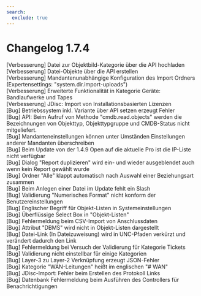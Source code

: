 ```yaml
---
search:
  exclude: true
---
```

# Changelog 1.7.4
<!-- cSpell:disable -->
<!-- markdownlint-disable MD052 -->
[Verbesserung]  Datei zur Objektbild-Kategorie über die API hochladen<br>
[Verbesserung]  Datei-Objekte über die API erstellen<br>
[Verbesserung]  Mandantenunabhängige Konfiguration des Import Ordners (Expertensettings: "system.dir.import-uploads")<br>
[Verbesserung]  Erweiterte Funktionalität in Kategorie Geräte: Bandlaufwerke und Tapes<br>
[Verbesserung]  JDisc: Import von Installationsbasierten Lizenzen<br>
[Bug]           Betriebssystem inkl. Variante über API setzen erzeugt Fehler<br>
[Bug]           API: Beim Aufruf von Methode "cmdb.read.objects" werden die Bezeichnungen von Objekttyp, Objekttypgruppe und CMDB-Status nicht mitgeliefert.<br>
[Bug]           Mandanteneinstellungen können unter Umständen Einstellungen anderer Mandanten überschreiben<br>
[Bug]           Beim Update von der 1.4.9 Open auf die aktuelle Pro ist die IP-Liste nicht verfügbar<br>
[Bug]           Dialog "Report duplizieren" wird ein- und wieder ausgeblendet auch wenn kein Report gewählt wurde<br>
[Bug]           Ordner "Alle" klappt automatisch nach Auswahl einer Beziehungsart zusammen<br>
[Bug]           Beim Anlegen einer Datei im Update fehlt ein Slash<br>
[Bug]           Validierung "Numerisches Format" nicht konform der Benutzereinstellungen<br>
[Bug]           Englischer Begriff für Objekt-Listen in Systemeinstellungen<br>
[Bug]           Überflüssige Select Box in "Objekt-Listen"<br>
[Bug]           Fehlermeldung beim CSV-Import von Anschlussdaten<br>
[Bug]           Attribut "DBMS" wird nicht in Objekt-Listen dargestellt<br>
[Bug]           Datei-Link (In Dateizuweisung) wird in UNC-Pfaden verkürzt und verändert dadurch den Link<br>
[Bug]           Fehlermeldung bei Versuch der Validierung für Kategorie Tickets<br>
[Bug]           Validierung nicht einstellbar für einige Kategorien<br>
[Bug]           Layer-3 zu Layer-2 Verknüpfung erzeugt JSON-Fehler<br>
[Bug]           Kategorie "WAN-Leitungen" heißt im englischen "# WAN"<br>
[Bug]           JDisc-Import: Fehler beim Erstellen des Protokoll Links<br>
[Bug]           Datenbank Fehlermeldung beim Ausführen des Controllers für Benachrichtigungen<br>
